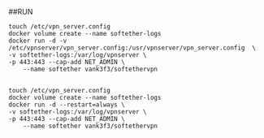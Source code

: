 ##RUN

	touch /etc/vpn_server.config
	docker volume create --name softether-logs
	docker run -d -v /etc/vpnserver/vpn_server.config:/usr/vpnserver/vpn_server.config  \
	-v softether-logs:/var/log/vpnserver \
	-p 443:443 --cap-add NET_ADMIN \
        --name softether vank3f3/softethervpn
	
	
	touch /etc/vpn_server.config
	docker volume create --name softether-logs
	docker run -d --restart=always \
	-v softether-logs:/var/log/vpnserver \
	-p 443:443 --cap-add NET_ADMIN \
        --name softether vank3f3/softethervpn
